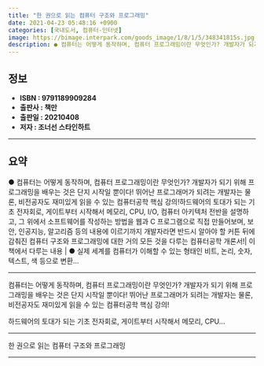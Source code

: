 ```yaml
---
title: "한 권으로 읽는 컴퓨터 구조와 프로그래밍"
date: 2021-04-23 05:48:16 +0900
categories: [국내도서, 컴퓨터-인터넷]
image: https://bimage.interpark.com/goods_image/1/8/1/5/348341815s.jpg
description: ● 컴퓨터는 어떻게 동작하며, 컴퓨터 프로그래밍이란 무엇인가? 개발자가 되기 위해 프로그래밍을 배우는 것은 단지 시작일 뿐이다! 뛰어난 프로그래머가 되려는 개발자는 물론, 비전공자도 재미있게 읽을 수 있는 컴퓨터공학 핵심 강의!하드웨어의 토대가 되는 기초 전자회로, 게이트부터 시작해서
---
```


## **정보**

- **ISBN : 9791189909284**
- **출판사 : 책만**
- **출판일 : 20210408**
- **저자 : 조너선 스타인하트**

------



## **요약**

●  컴퓨터는 어떻게 동작하며, 컴퓨터 프로그래밍이란 무엇인가? 개발자가 되기 위해 프로그래밍을 배우는 것은 단지 시작일 뿐이다! 뛰어난 프로그래머가 되려는 개발자는 물론, 비전공자도 재미있게 읽을 수 있는 컴퓨터공학 핵심 강의!하드웨어의 토대가 되는 기초 전자회로, 게이트부터 시작해서 메모리, CPU, I/O, 컴퓨터 아키텍처 전반을 설명하고, 그 위에서 소프트웨어를 작성하는 방법을 웹과 C 프로그램으로 직접 만들어보며, 보안, 인공지능, 알고리즘 등의 내용에 이르기까지 개발자라면 반드시 알아야 할 커튼 뒤에 감춰진 컴퓨터 구조와 프로그래밍에 대한 거의 모든 것을 다루는 컴퓨터공학 개론서!| 이 책에서 다루는 내용 | ● 실제 세계를 컴퓨터가 이해할 수 있는 형태인 비트, 논리, 숫자, 텍스트, 색 등으로 변환...

------

컴퓨터는 어떻게 동작하며, 컴퓨터 프로그래밍이란 무엇인가? 개발자가 되기 위해 프로그래밍을 배우는 것은 단지 시작일 뿐이다! 뛰어난 프로그래머가 되려는 개발자는 물론, 비전공자도 재미있게 읽을 수 있는 컴퓨터공학 핵심 강의!

하드웨어의 토대가 되는 기초 전자회로, 게이트부터 시작해서 메모리, CPU... 

------


한 권으로 읽는 컴퓨터 구조와 프로그래밍 

------


